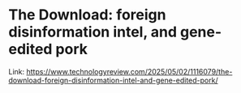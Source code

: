 # The Download: foreign disinformation intel, and gene-edited pork

Link: https://www.technologyreview.com/2025/05/02/1116079/the-download-foreign-disinformation-intel-and-gene-edited-pork/
